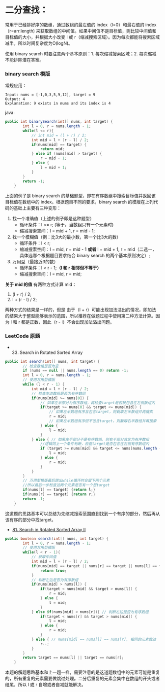 # 二分查找：
常用于已经排好序的数组，通过数组的最左值的 index（l=0）和最右值的 index（r=arr.length) 来获取数组的中间值。如果中间值不是目标值，则比较中间值和目标值的大小，并根据大小改变 l 或 r（缩减搜索区域）。因为每次都能将搜索区域减半，所以时间复杂度为O(logN)。

使用 binary search 时要注意两个基本原则：1. 每次缩减搜索区域；2. 每次缩减不能排除潜在答案。

### binary search 模版
常规应用：
```
Input: nums = [-1,0,3,5,9,12], target = 9
Output: 4
Explanation: 9 exists in nums and its index is 4
```
java:
```Java
public int binarySearch(int[] nums, int target) {
        int l = 0, r = nums.length - 1;
        while(l <= r){
            // int mid = (l + r) / 2;
            int mid = l + (r - l) / 2;
            if(nums[mid] == target) {
                return mid;
            } else if (nums[mid] > target) {
                r = mid - 1;
            } else {
                l = mid + 1;
            }
        }
        return -1;
    }
```
上面的例子是 binary search 的基础题型，即在有序数组中搜索目标值并返回该目标值在数组中的 index。根据题目不同的要求，binary search 的模版在上列代码的基础上主要有三种变形：
1. 找一个准确值（上述的例子即是这种题型） 
    * 循环条件：l <= r; (等于，当数组只有一个元素时)
    * 缩减搜索空间：l = mid + 1, r = mid - 1;
2. 找一个模糊值（例：比3大的最小数，第一个比3大的数）
    * 循环条件：l < r;
    * 缩减搜索空间：l = mid, r = mid - 1 **或者** l = mid + 1, r = mid（二选一，具体选哪个根据题目要求结合 binary search 的两个基本原则决定）;
3. 万用型（最接近3的数）
    * 循环条件：l < r - 1;**（l 和 r 相邻但不等于）**
    * 缩减搜索空间：l = mid, r = mid;

**关于 mid 的值**
有两种方式计算 mid：
1. (l + r) / 2;
2. l + (r - l) / 2;

两种方式的结果是一样的，但是 由于（l + r）可能出现加法溢出的情况，即加法的结果大于整型能够表示的范围，所以推荐在做题过程中使用第二种方法计算。因为 l 和 r 都是正数，因此（r - l）不会出现加法溢出问题。

### LeetCode 原题
* 33. Search in Rotated Sorted Array
```Java
public int search(int[] nums, int target) {
        // 检查数组是否为空
        if (nums == null || nums.length == 0) return -1;
        int l = 0, r = nums.length - 1;
        // 使用万用型模版
        while (l < r - 1) {
            int mid = l + (r - l) / 2;
            // 检查左边数组是否为有序数组
            if(nums[mid] >= nums[0]) {
                // 如果左半部分为有序数组，再检查target是否被包含在左侧数组内
                if(target >= nums[0] && target <= nums[mid]) {
                    // 如果左半数组有序且包含target，则截取左半数组并再搜索
                    r = mid;
                    // 如果左半数组有序但不包含target，则截取右半数组并再搜索
                } else {
                    l = mid;
                }
            } else { // 如果左半部分不是有序数组，则右半部分肯定为有序数组
                //逻辑同上一个条件判断，检查target是否包含在右侧有序数组内
                if (target >= nums[mid] && target <= nums[nums.length - 1]) {
                    l = mid;
                } else {
                    r = mid;
                }
            }
        }
        // 万用型模版最后跳出while循环时会留下两个元素
        //所以最后一步检查这两个元素是否有一个是target
        if(nums[l] == target) {return l;}
        if(nums[r] == target) {return r;}
        return -1;
    }
```
这道题的思路基本可以总结为先缩减搜索范围直到找到一个有序的部分，然后再从该有序的部分中找target。

* [81. Search in Rotated Sorted Array II](https://leetcode.com/problems/search-in-rotated-sorted-array-ii/description/)
```Java
public boolean search(int[] nums, int target) {
        int l = 0, r = nums.length - 1;
        // 使用万用型模版
        while(l < r - 1){
            // 获取中间值
            int mid = l + (r - l) / 2;
            if(nums[mid] == target || nums[r] == target || nums[l] == target){
                return true;
            }
            // 判断左边是否为有序数组
            if(nums[mid] > nums[l]) {
                if(target < nums[mid] && target > nums[l]) {
                    r = mid;
                } else {
                    l = mid;
                }
            } else if(nums[mid] < nums[r]){ // 判断右边是否为有序数组
                if(target < nums[r] && target > nums[mid]) {
                    l = mid;
                } else {
                    r = mid;
                }
            } else { // nums[mid] == nums[l] == nums[r], 相同的元素跳过
                r--;
            }
        }
        return target == nums[l] || target == nums[r];
    }
```
本题的解题思路基本和上一题一样，需要注意的是这道题数组中的元素可能是重复的，所有重复的元素需要做跳过处理。二分后重复的元素会集中在数组的开头或者结尾，所以 l 或 r 自增或者自减就能解决。
